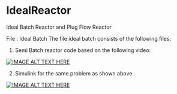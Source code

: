 # IdealReactor
Ideal Batch Reactor and Plug Flow Reactor


File : Ideal Batch
The file ideal batch consists of the following files:

1. Semi Batch reactor code based on the following video:


[![IMAGE ALT TEXT HERE](https://img.youtube.com/vi/63b-MRoWYuM/0.jpg)](https://www.youtube.com/watch?v=63b-MRoWYuM)




2. Simulink for the same problem as shown above

[![IMAGE ALT TEXT HERE](https://img.youtube.com/vi/9O3Dxuja_ms/0.jpg)](https://www.youtube.com/watch?v=9O3Dxuja_ms)






